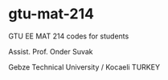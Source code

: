 # gtu-mat-214
GTU EE MAT 214 codes for students

Assist. Prof. Onder Suvak

Gebze Technical University / Kocaeli TURKEY